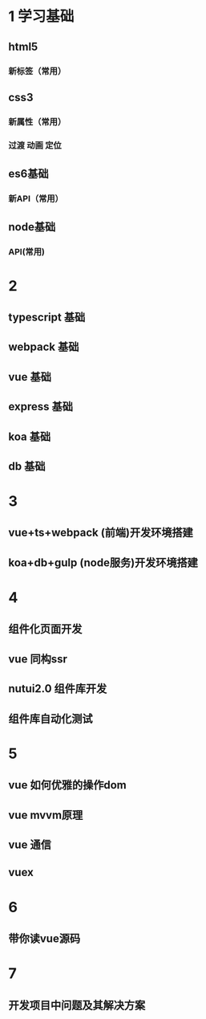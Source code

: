 
# 1 学习基础

## html5
### 新标签（常用） 
## css3
### 新属性（常用）
### 过渡 动画 定位
## es6基础
### 新API（常用）
## node基础
### API(常用)

# 2

## typescript 基础
## webpack 基础
## vue 基础
## express 基础
## koa 基础
## db 基础

# 3

## vue+ts+webpack (前端)开发环境搭建
## koa+db+gulp (node服务)开发环境搭建

# 4

## 组件化页面开发
## vue 同构ssr
## nutui2.0 组件库开发
## 组件库自动化测试

# 5

## vue 如何优雅的操作dom
## vue mvvm原理
## vue 通信
## vuex 

# 6

## 带你读vue源码

# 7

## 开发项目中问题及其解决方案